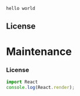 ``hello world``

## License

# Maintenance

### License

```javascript
import React
console.log(React.render);
```

